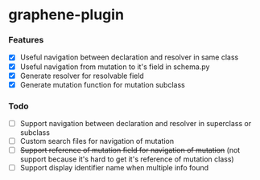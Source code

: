 # graphene-plugin

### Features
- [x] Useful navigation between declaration and resolver in same class
- [x] Useful navigation from mutation to it's field in schema.py
- [x] Generate resolver for resolvable field
- [x] Generate mutation function for mutation subclass

### Todo
- [ ] Support navigation between declaration and resolver in superclass or subclass
- [ ] Custom search files for navigation of mutation
- [ ] ~~Support reference of mutation field for navigation of mutation~~ (not support because it's hard to get it's reference of mutation class)
- [ ] Support display identifier name when multiple info found
